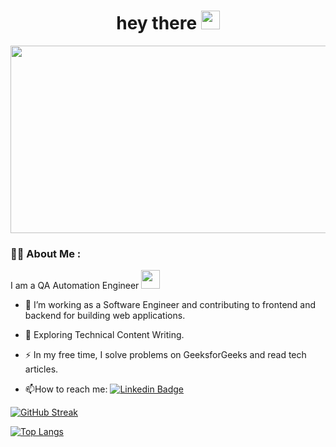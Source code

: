 <h1 align="center">
  hey there
  <img src="https://media.giphy.com/media/hvRJCLFzcasrR4ia7z/giphy.gif" width="30px"/>
</h1>

<div align="center">
  <img src="https://media.giphy.com/media/dWesBcTLavkZuG35MI/giphy.gif" width="600" height="300"/>
</div>

### :woman_technologist: About Me :
I am a QA Automation Engineer <img src="https://media.giphy.com/media/WUlplcMpOCEmTGBtBW/giphy.gif" width="30">

- :telescope: I’m working as a Software Engineer and contributing to frontend and backend for building web applications.

- :seedling: Exploring Technical Content Writing.

- :zap: In my free time, I solve problems on GeeksforGeeks and read tech articles.

- :mailbox:How to reach me: [![Linkedin Badge](https://img.shields.io/badge/-AironWarren-blue?style=flat&logo=Linkedin&logoColor=white)](@AironWarren)

[![GitHub Streak](http://github-readme-streak-stats.herokuapp.com?user=AironWarren&theme=dark&background=000000)](https://git.io/streak-stats)

[![Top Langs](https://github-readme-stats.vercel.app/api/top-langs/?username=AironWarren&layout=compact&theme=vision-friendly-dark)](https://github.com/anuraghazra/github-readme-stats)
